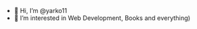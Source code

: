 - 👋 Hi, I’m @yarko11
- 👀 I’m interested in Web Development, Books and everything)
<!-- - 💞️ I’m looking to collaborate on ...
- 📫 How to reach me ...

yarko11/yarko11 is a ✨ special ✨ repository because its `README.md` (this file) appears on your GitHub profile.
You can click the Preview link to take a look at your changes.
--->
